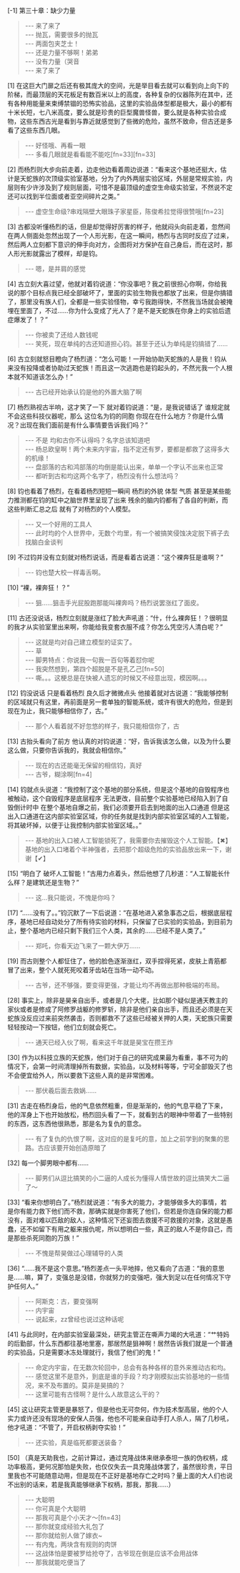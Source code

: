 
[-1] 第三十章：缺少力量
>--- 来了来了<br>
>--- 抛瓦，需要很多的抛瓦<br>
>--- 两面包夹芝士！<br>
>--- 还是力量不够啊！弟弟<br>
>--- 没有力量（哭音<br>
>--- 来了来了<br>

[1] 在这巨大门扉之后还有极其庞大的空间，光是举目看去就可以看到向上向下的阶梯，而最顶层的天花板足有数百米以上的高度，各种复杂的仪器陈列在其中，还有各种用能量来束缚禁锢的恐怖实验品，这里的实验品体型都是极大，最小的都有十米长短，七八米高度，要么就是珍贵的巨型魔兽怪兽，要么就是各种实验合成物，这些东西古光是看到与靠近就感觉到了些微的危险，虽然不致命，但古还是多看了这些东西几眼。
>--- 好怪哦、再看一眼<br>
>--- 多看几眼就是看看能不能吃[fn=33][fn=33]<br>

[2] 而杨烈则大步向前走着，边走他边看着周边说道：“看来这个基地还挺大，估计是天蛇族的次顶级实验室基地，分为了内外两层实验区域，外层是常规实验，内层则有少许涉及到了规则层面，可惜不是最顶级的虚空生命级实验室，不然说不定还可以找到半位面或者亚空间碎片之类。”
>--- 虚空生命级?串戏隔壁大眼珠子家星臣，陈俊希拉觉得很赞哦[fn=23]<br>

[3] 古都没听懂杨烈的话，但是却觉得好厉害的样子，他就闷头向前走着，忽然间在两人侧面处忽然出现了一个人形光影，在这一瞬间，杨烈与古同时反应了过来，然后两人立刻都下意识的伸手向对方，企图将对方保护在自己身后，而在这时，那人形光影就露出了模样，却是钧。
>--- 嗯，是并肩的感觉<br>

[4] 古立刻大喜过望，他就对着钧说道：“你没事吧？我之前很担心你啊，你给我说的那个目标点我已经全部破坏了，里面的实验生物我也都放了出来，但是你搞错了，那里没有族人们，全都是一些实验怪物，幸亏我跑得快，不然我当场就会被掩埋在里面了，不过……你为什么变成了光人了？是不是天蛇族在你身上的实验后遗症爆发了！？”
>--- 你被卖了还给人数钱呢<br>
>--- 笑死，现在单纯的古还知道担心钧。甚至于还认为单纯是钧搞错了……<br>

[6] 古立刻就怒目瞪向了杨烈道：“怎么可能！一开始协助天蛇族的人是我！钧从来没有投降或者协助过天蛇族！而且这一次逃跑也是钧起头的，不然光我一个人根本就不知道该怎么办！”
>--- 古已经开始承认钧是他的外置大脑了啊<br>

[7] 杨烈熟视古半响，这才笑了一下 就对着钧说道：“是，是我说错话了 谁规定就不会这些科技仪器呢，那么 这位名为钧的同胞 你现在在什么地方？你是什么情况？出现在我们面前是有什么事情要告诉我们吗？”
>--- 不是 均和古你不认得吗？名字总该知道吧<br>
>--- 杨总欧皇啊！两个未来内宇宙，指不定还有罗，要都是都救了这得多大的机缘！<br>
>--- 盘部落的古和鸿部落的均倒是能认出来，单单一个字认不出来也正常<br>
>--- 都听到古和均这两个名字了，杨烈没有什么想法吗？<br>

[8] 钧也看着了杨烈，在看着杨烈短短一瞬间 杨烈的外貌 体型 气质 甚至是某些能力推测都在钧的缸中之脑世界里呈现了出来 残余的脑内钧都有了各自的判断，而这些判断汇总之后 就有了对杨烈的个人模型。
>--- 又一个好用的工具人<br>
>--- 此时均的个人世界中，无数个均里，有一个被搞笑侵蚀决定脱下裤子去找脑白金谈判<br>

[9] 不过钧并没有立刻就对杨烈说话，而是看着古说道：“这个裸奔狂是谁啊？”
>--- 钧也楚大校一样毒舌啊。<br>

[10] “裸，裸奔狂！？”
>--- 狙……狙击手光屁股跑那能叫裸奔吗？杨烈说罢涨红了面皮。<br>

[11] 古还没说话，杨烈立刻就是涨红了脸大声吼道：“什，什么裸奔狂！？很明显的我才从实验室里出来啊，你能给我变套衣服不成？你怎么凭空污人清白呢？”
>--- 这就是均对自己建立模型的证实了。<br>
>--- 草<br>
>--- 脚男特点：你说我一句我一百句等着怼你呢<br>
>--- 我突然想到，第四个超脱是不是孔乙己[fn=50]<br>
>--- 嘶。。。这梗总是在快被人遗忘的时候又不经意出现，模因啊。。。<br>

[12] 钧没说话 只是看着杨烈 良久后才微微点头 他接着就对古说道：“我能够控制的区域就只有这里，再前面是另一套单独的智能系统，或许有很大的危险，但是到现在为止，我只能够相信你了，古。”
>--- 那个人看着就不好忽悠的样子，我只能相信你了，古<br>

[13] 古抬头看向了前方 他认真的对钧说道：“好，告诉我该怎么做，以及为什么要这么做，只要你告诉我的，我就会相信你。”
>--- 现在的古还能毫无保留的相信钧，真好<br>
>--- 古爷，糊涂啊[fn=4]<br>

[14] 钧就点头说道：“我控制了这个基地的部分系统，但是这个基地的自毁程序也被触动，这个自毁程序是底层程序 无法更改，目前整个实验基地已经陷入到了自毁倒计时中 在整个基地自爆之前，我们必须要开启去到地面的出入口通道 但是这出入口通道在这内部实验室区域，你的任务就是找到内部实验室区域的人工智能，将其破坏掉，以便于让我控制内部实验室区域。。”
>--- 基地的出入口被人工智能锁死了，我需要你去摧毁这个人工智能。【✖】
基地的出入口堵着个半神强者，去把那个超级危险的实验品放出来一下，谢谢【✔】<br>

[15] “明白了 破坏人工智能！”古用力点着头，然后他想了几秒道：“人工智能长什么样？是建筑还是生物？”
>--- 这…我只能说，不愧是你吗？<br>

[17] “……没有了。。”钧沉默了一下后说道：“在基地进入紧急事态之后，根据底层程序，基地已经自动处分了所有待实验的材料，只保留了已实验的实验品，到目前为止，整个基地内已经只剩下我们三个人类，其余的……已经不是人类了。”
>--- 郑吒，你看天边飞来了一颗大伊万……<br>

[19] 而古则整个人都怔住了，他的脸色逐渐涨红，双手捏得死紧，皮肤上青筋都冒了出来，整个人就死死咬着牙齿站在当场一动不动。
>--- 古爷，还不够强，要变得更强，才能让均不再做出那种极端的布局。<br>

[28] 事实上，除非是昊亲自出手，或者是几个大佬，比如那个疑似是通天教主的家伙或者是修成了阿修罗战躯的修罗斩，除非是他们亲自出手，而且还必须是在天蛇族没反应过来前突然袭击，否则都救不了这些已经被关押的人类，天蛇族只需要轻轻按动一下按钮，他们立刻就会死亡。
>--- 通天已经入伙了啊，看来这千年就是昊宝在攒王炸<br>

[30] 作为以科技立族的天蛇族，他们对于自己的研究成果最为看重，事不可为的情况下，会第一时间清理掉所有数据，实验品，以及材料等等，宁可全部毁灭了也不会便宜给外人，所以要救下这些人真的是非常困难。
>--- 那伏羲后面去救娲……<br>

[31] 古走在杨烈身后，他的气息依然粗重，但是渐渐的，他的气息平稳了下来，他的浑身上下也开始放松，杨烈回头看了一下，就看到古的眼神中带着了一些特别的东西，这东西他很熟悉，那是名为复仇的意念。
>--- 有了复仇的仇恨了啊，这对应的是复吒的意，加上之前学到的聚集的思路。古应该要开始创造原暗了<br>

[32] 每一个脚男眼中都有……
>--- 脚男们从逗比搞笑的小二逼的人成长为懂得人情世故的逗比搞笑大二逼了～<br>

[33] “看来你想明白了。”杨烈就说道：“有多大的能力，才能够做多大的事情，若是你有能力救下他们而不救，那确实就是你害死了他们，但若是你连自保的能力都没有，面对难以匹敌的敌人，这种情况下还妄图去救援不可救援的对象，这就是愚蠢，还不如留下有用之躯来报仇呢，所以想明白一些，真正的敌人不是你自己，而是那些杀死同胞的万族！”
>--- 不愧是帮昊做过心理辅导的人类<br>

[36] “……我不是这个意思。”杨烈差点一头平地摔，他又看向了古道：“我的意思是……嘛，算了，变强总是没错，你就努力的变强吧，强大到足以在任何情况下守护任何人。”
>--- 阿斯克：古，要变强啊<br>
>--- 内宇宙<br>
>--- 说起来，zz曾经也说过这种话呢<br>

[41] 与此同时，在内部实验室最深处，研究主管正在嘶声力竭的大吼道：“艹特妈的后勤部，什么东西都往基地里塞，那居然是狙神啊！居然告诉我们就是一个普通的实验品，只是需要冰冻处理就行，我信了他们的鬼！”
>--- 命定内宇宙，在无数次轮回中，总会有各种各样的意外来推动古和均。<br>
>--- 感觉这里不是意外，到底是谁的手段？均才刚模拟出实验基地的一些情况，来不及布置的。莫非是昊搞的？<br>
>--- 这里可能有古怪啊？是什么人故意这么干的？<br>

[45] 这让研究主管更是暴怒了，但是他也无可奈何，作为技术型高层，他的个人实力或许还没有现场的安保人员强，他也不可能亲自动手打人杀人，隔了几秒吼，他才吼道：“不管了，开启权柄剥夺实验！”
>--- 还实验，真是临死都要送装备？<br>

[50] （真是天助我也，之前计算过，通过克隆战体来继承泰坦一族的伪权柄，成功率极高，更何况那怕是失败，也仅仅失去一具克隆战体罢了，虽然很珍贵，平日里我也不可能随意动用，但是现在不正好是基地存亡之时吗？量上面的大人们也说不出别的话来，若是我真能够继承下权柄，那我，那我……）
>--- 大聪明<br>
>--- 你可真是个大聪明<br>
>--- 那我可真是个小天才～[fn=43]<br>
>--- 那你就变成经验大礼包了<br>
>--- 那你就给别人做了嫁衣~<br>
>--- 有内鬼，两块含有规则的肉饼<br>
>--- 这战体怕是要被罗给抢夺了，古爷现在倒是应该不会用战体<br>
>--- 那我就能吃便当了<br>

